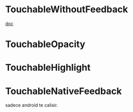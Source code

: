 
# TouchableWithoutFeedback
[doc](https://reactnative.dev/docs/touchablewithoutfeedback)
# TouchableOpacity
# TouchableHighlight
# TouchableNativeFeedback
sadece android te calisir.
